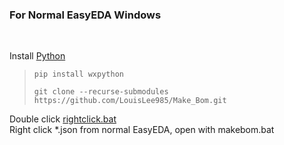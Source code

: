 ### For Normal EasyEDA Windows
<br>

Install [Python](https://www.python.org/downloads)
<br>

> ```shell
> pip install wxpython
> ```
> ```shell
> git clone --recurse-submodules https://github.com/LouisLee985/Make_Bom.git
> ```

Double click [rightclick.bat]()
<br>
Right click *.json from normal EasyEDA, open with makebom.bat

